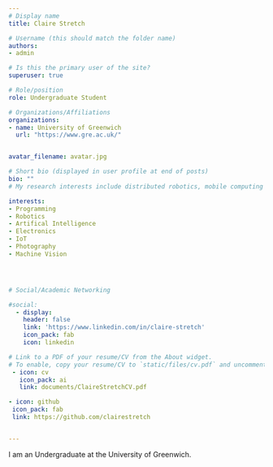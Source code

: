 ```yaml
---
# Display name
title: Claire Stretch

# Username (this should match the folder name)
authors:
- admin

# Is this the primary user of the site?
superuser: true

# Role/position
role: Undergraduate Student

# Organizations/Affiliations
organizations:
- name: University of Greenwich
  url: "https://www.gre.ac.uk/"


avatar_filename: avatar.jpg

# Short bio (displayed in user profile at end of posts)
bio: ""
# My research interests include distributed robotics, mobile computing and programmable matter.

interests:
- Programming
- Robotics
- Artifical Intelligence
- Electronics
- IoT
- Photography
- Machine Vision




# Social/Academic Networking

#social:
  - display:
    header: false
    link: 'https://www.linkedin.com/in/claire-stretch'
    icon_pack: fab
    icon: linkedin

# Link to a PDF of your resume/CV from the About widget.
# To enable, copy your resume/CV to `static/files/cv.pdf` and uncomment the lines below.
 - icon: cv
   icon_pack: ai
   link: documents/ClaireStretchCV.pdf

- icon: github
 icon_pack: fab
 link: https://github.com/clairestretch


---
```

I am an Undergraduate at the University of Greenwich.